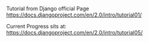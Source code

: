 Tutorial from Django official Page
https://docs.djangoproject.com/en/2.0/intro/tutorial01/

Current Progress sits at: https://docs.djangoproject.com/en/2.0/intro/tutorial05/

